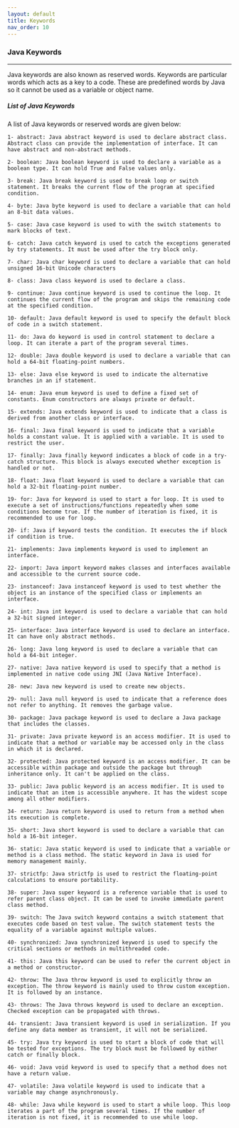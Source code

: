 ```yaml
---
layout: default
title: Keywords
nav_order: 10
---
```

### Java Keywords

--------

Java keywords are also known as reserved words. Keywords are particular words which acts as a key to a code. These are predefined words by Java so it cannot be used as a variable or object name.

##### List of Java Keywords

A list of Java keywords or reserved words are given below:

    1- abstract: Java abstract keyword is used to declare abstract class. Abstract class can provide the implementation of interface. It can have abstract and non-abstract methods.
    
    2- boolean: Java boolean keyword is used to declare a variable as a boolean type. It can hold True and False values only.
    
    3- break: Java break keyword is used to break loop or switch statement. It breaks the current flow of the program at specified condition.
    
    4- byte: Java byte keyword is used to declare a variable that can hold an 8-bit data values.
    
    5- case: Java case keyword is used to with the switch statements to mark blocks of text.
    
    6- catch: Java catch keyword is used to catch the exceptions generated by try statements. It must be used after the try block only.
    
    7- char: Java char keyword is used to declare a variable that can hold unsigned 16-bit Unicode characters
    
    8- class: Java class keyword is used to declare a class.
    
    9- continue: Java continue keyword is used to continue the loop. It continues the current flow of the program and skips the remaining code at the specified condition.
    
    10- default: Java default keyword is used to specify the default block of code in a switch statement.
    
    11- do: Java do keyword is used in control statement to declare a loop. It can iterate a part of the program several times.
    
    12- double: Java double keyword is used to declare a variable that can hold a 64-bit floating-point numbers.
    
    13- else: Java else keyword is used to indicate the alternative branches in an if statement.
    
    14- enum: Java enum keyword is used to define a fixed set of constants. Enum constructors are always private or default.
    
    15- extends: Java extends keyword is used to indicate that a class is derived from another class or interface.
    
    16- final: Java final keyword is used to indicate that a variable holds a constant value. It is applied with a variable. It is used to restrict the user.
    
    17- finally: Java finally keyword indicates a block of code in a try-catch structure. This block is always executed whether exception is handled or not.
    
    18- float: Java float keyword is used to declare a variable that can hold a 32-bit floating-point number.
    
    19- for: Java for keyword is used to start a for loop. It is used to execute a set of instructions/functions repeatedly when some conditions become true. If the number of iteration is fixed, it is recommended to use for loop.
    
    20- if: Java if keyword tests the condition. It executes the if block if condition is true.
    
    21- implements: Java implements keyword is used to implement an interface.
    
    22- import: Java import keyword makes classes and interfaces available and accessible to the current source code.
    
    23- instanceof: Java instanceof keyword is used to test whether the object is an instance of the specified class or implements an interface.
    
    24- int: Java int keyword is used to declare a variable that can hold a 32-bit signed integer.
    
    25- interface: Java interface keyword is used to declare an interface. It can have only abstract methods.
    
    26- long: Java long keyword is used to declare a variable that can hold a 64-bit integer.
    
    27- native: Java native keyword is used to specify that a method is implemented in native code using JNI (Java Native Interface).
    
    28- new: Java new keyword is used to create new objects.
    
    29- null: Java null keyword is used to indicate that a reference does not refer to anything. It removes the garbage value.
    
    30- package: Java package keyword is used to declare a Java package that includes the classes.
    
    31- private: Java private keyword is an access modifier. It is used to indicate that a method or variable may be accessed only in the class in which it is declared.
    
    32- protected: Java protected keyword is an access modifier. It can be accessible within package and outside the package but through inheritance only. It can't be applied on the class.
    
    33- public: Java public keyword is an access modifier. It is used to indicate that an item is accessible anywhere. It has the widest scope among all other modifiers.
    
    34- return: Java return keyword is used to return from a method when its execution is complete.
    
    35- short: Java short keyword is used to declare a variable that can hold a 16-bit integer.
    
    36- static: Java static keyword is used to indicate that a variable or method is a class method. The static keyword in Java is used for memory management mainly.
    
    37- strictfp: Java strictfp is used to restrict the floating-point calculations to ensure portability.
    
    38- super: Java super keyword is a reference variable that is used to refer parent class object. It can be used to invoke immediate parent class method.
    
    39- switch: The Java switch keyword contains a switch statement that executes code based on test value. The switch statement tests the equality of a variable against multiple values.
    
    40- synchronized: Java synchronized keyword is used to specify the critical sections or methods in multithreaded code.
    
    41- this: Java this keyword can be used to refer the current object in a method or constructor.
    
    42- throw: The Java throw keyword is used to explicitly throw an exception. The throw keyword is mainly used to throw custom exception. It is followed by an instance.
    
    43- throws: The Java throws keyword is used to declare an exception. Checked exception can be propagated with throws.
    
    44- transient: Java transient keyword is used in serialization. If you define any data member as transient, it will not be serialized.
    
    45- try: Java try keyword is used to start a block of code that will be tested for exceptions. The try block must be followed by either catch or finally block.
    
    46- void: Java void keyword is used to specify that a method does not have a return value.
    
    47- volatile: Java volatile keyword is used to indicate that a variable may change asynchronously.
    
    48- while: Java while keyword is used to start a while loop. This loop iterates a part of the program several times. If the number of iteration is not fixed, it is recommended to use while loop.


